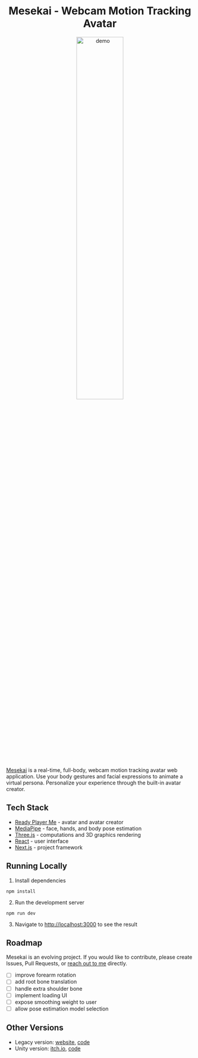 <h1 align='center'> Mesekai - Webcam Motion Tracking Avatar </h1>
<p align='center'>
    <img width='50%' alt='demo' src="./mesekai.gif" />
</p>

[Mesekai](https://mesekai.vercel.app/) is a real-time, full-body, webcam motion tracking avatar web application. Use your body gestures and facial expressions to animate a virtual persona. Personalize your experience through the built-in avatar creator.

## Tech Stack
- [Ready Player Me](https://readyplayer.me/) - avatar and avatar creator
- [MediaPipe](https://ai.google.dev/edge/mediapipe/) - face, hands, and body pose estimation
- [Three.js](https://threejs.org/) - computations and 3D graphics rendering
- [React](https://react.dev/) - user interface
- [Next.js](https://nextjs.org/) - project framework

## Running Locally
1. Install dependencies
```
npm install
```
2. Run the development server
```
npm run dev
```
3. Navigate to [http://localhost:3000](http://localhost:3000) to see the result

## Roadmap
Mesekai is an evolving project. If you would like to contribute, please create Issues, Pull Requests, or [reach out to me](https://discordapp.com/users/297770280863137802) directly.
- [ ] improve forearm rotation
- [ ] add root bone translation
- [ ] handle extra shoulder bone
- [ ] implement loading UI
- [ ] expose smoothing weight to user
- [ ] allow pose estimation model selection

## Other Versions
- Legacy version: [website](https://mesekai-ygdz-git-legacy-neleacs-projects.vercel.app/), [code](https://github.com/Neleac/Mesekai/tree/legacy)
- Unity version: [itch.io](https://neleac.itch.io/mesekai), [code](https://github.com/Neleac/MesekaiUnity)
